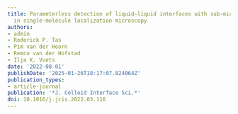 ```yaml
---
title: Parameterless detection of liquid–liquid interfaces with sub-micron resolution
  in single-molecule localization microscopy
authors:
- admin
- Roderick P. Tas
- Pim van der Hoorn
- Remco van der Hofstad
- Ilja K. Voets
date: '2022-08-01'
publishDate: '2025-01-26T18:17:07.824064Z'
publication_types:
- article-journal
publication: '*J. Colloid Interface Sci.*'
doi: 10.1016/j.jcis.2022.03.116
---
```

